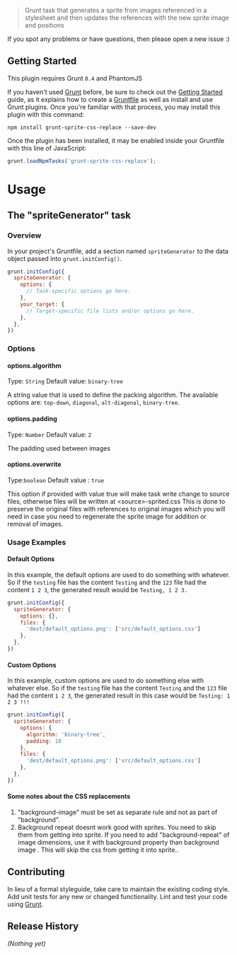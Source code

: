 
> Grunt task that generates a sprite from images referenced in a stylesheet and then updates the references with the new sprite image and positions

If you spot any problems or have questions, then please open a new issue :)

## Getting Started
This plugin requires Grunt `0.4` and PhantomJS

If you haven't used [Grunt](http://gruntjs.com/) before, be sure to check out the [Getting Started](http://gruntjs.com/getting-started) guide, as it explains how to create a [Gruntfile](http://gruntjs.com/sample-gruntfile) as well as install and use Grunt plugins. Once you're familiar with that process, you may install this plugin with this command:

```shell
npm install grunt-sprite-css-replace --save-dev
```

Once the plugin has been installed, it may be enabled inside your Gruntfile with this line of JavaScript:

```js
grunt.loadNpmTasks('grunt-sprite-css-replace');
```

Usage
=====

## The "spriteGenerator" task

### Overview
In your project's Gruntfile, add a section named `spriteGenerator` to the data object passed into `grunt.initConfig()`.

```js
grunt.initConfig({
  spriteGenerator: {
    options: {
      // Task-specific options go here.
    },
    your_target: {
      // Target-specific file lists and/or options go here.
    },
  },
})
```

### Options

#### options.algorithm
Type: `String`
Default value: `binary-tree`

A string value that is used to define the packing algorithm. The available options are: `top-down`, `diagonal`, `alt-diagonal`, `binary-tree`.

#### options.padding
Type: `Number`
Default value: `2`

The padding used between images

#### options.overwrite
Type:`boolean`
Default value : `true`

This option if provided with value true will make task write change to source files, otherwise files will be written at \<source\>-sprited.css This is done to preserve the original files with references to original images which you will need in case you need to regenerate the sprite image for addition or removal of images.

### Usage Examples

#### Default Options
In this example, the default options are used to do something with whatever. So if the `testing` file has the content `Testing` and the `123` file had the content `1 2 3`, the generated result would be `Testing, 1 2 3.`

```js
grunt.initConfig({
  spriteGenerator: {
    options: {},
    files: {
      'dest/default_options.png': ['src/default_options.css']
    },
  },
})
```

#### Custom Options
In this example, custom options are used to do something else with whatever else. So if the `testing` file has the content `Testing` and the `123` file had the content `1 2 3`, the generated result in this case would be `Testing: 1 2 3 !!!`

```js
grunt.initConfig({
  spriteGenerator: {
    options: {
      algorithm: 'binary-tree',
      padding: 10
    },
    files: {
      'dest/default_options.png': ['src/default_options.css']
    },
  },
})
```

#### Some notes about the CSS replacements

  1. "background-image" must be set as separate rule and not as part of "background".
  2. Background repeat doesnt work good with sprites. You need to skip them from getting into sprite. If you need to add "background-repeat" of image dimensions, use it with background property than background image . This will skip the css from getting it into sprite..



## Contributing
In lieu of a formal styleguide, take care to maintain the existing coding style. Add unit tests for any new or changed functionality. Lint and test your code using [Grunt](http://gruntjs.com/).

## Release History
_(Nothing yet)_
